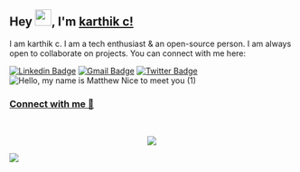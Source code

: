 
## Hey <img src="https://github.com/TheDudeThatCode/TheDudeThatCode/blob/master/Assets/Hi.gif" width="29">, I'm [karthik c!](https://karthikc07.wixsite.com/portfolio) 
I am karthik c. I am a tech enthusiast & an open-source person. I am always open to collaborate on projects. You can connect with me here:


[![Linkedin Badge](https://img.shields.io/badge/-karthikc0711-blue?style=flat-square&logo=Linkedin&logoColor=white&link=https://www.linkedin.com/in/karthik-c-5120781aa/)](https://www.linkedin.com/in/karthik-c-5120781aa/)
[![Gmail Badge](https://img.shields.io/badge/-karthikc0711@gmail.com-c14438?style=flat-square&logo=Gmail&logoColor=white&link=mailto:karthikco711@gmail.com)](mailto:karthikc0711@gmail.com)
[![Twitter Badge](https://img.shields.io/badge/-karthikc0711-blue?style=flat-square&logo=Twitter&logoColor=white&link=https://twitter.com/Karthikc0711)](https://twitter.com/karthikc0711)
![Hello, my name is Matthew  Nice to meet you  (1)](https://user-images.githubusercontent.com/76835216/189540849-db82c6bf-1f99-40ca-bb8d-79027ecfe11c.jpg)


### [Connect with me 💬](https://karthikc07.wixsite.com/portfolio)
<br>
<p align="center">
  <img src="https://readme-typing-svg.herokuapp.com?color=%2336BCF7&lines=THANKS+FOR+YOUR+VISIT!!!"
</p>
	
![](https://user-images.githubusercontent.com/73097560/115834477-dbab4500-a447-11eb-908a-139a6edaec5c.gif)
